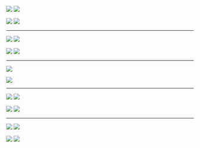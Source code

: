 
![](https://data.volution.ro/ciprian/f8ae5c63a7cccce956f5a634a79a293e/plots/jhu/europe-medium/png/absolute--confirmed--lines.png)
![](https://data.volution.ro/ciprian/f8ae5c63a7cccce956f5a634a79a293e/plots/jhu/europe-medium/png/absolute--deaths--lines.png)

![](https://data.volution.ro/ciprian/f8ae5c63a7cccce956f5a634a79a293e/plots/jhu/europe-medium/png/absolute--confirmed--heatmap.png)
![](https://data.volution.ro/ciprian/f8ae5c63a7cccce956f5a634a79a293e/plots/jhu/europe-medium/png/absolute--deaths--heatmap.png)

----

![](https://data.volution.ro/ciprian/f8ae5c63a7cccce956f5a634a79a293e/plots/jhu/europe-medium/png/peakpct--confirmed--lines.png)
![](https://data.volution.ro/ciprian/f8ae5c63a7cccce956f5a634a79a293e/plots/jhu/europe-medium/png/peakpct--deaths--lines.png)

![](https://data.volution.ro/ciprian/f8ae5c63a7cccce956f5a634a79a293e/plots/jhu/europe-medium/png/peakpct--confirmed--heatmap.png)
![](https://data.volution.ro/ciprian/f8ae5c63a7cccce956f5a634a79a293e/plots/jhu/europe-medium/png/peakpct--deaths--heatmap.png)

----

![](https://data.volution.ro/ciprian/f8ae5c63a7cccce956f5a634a79a293e/plots/jhu/europe-medium/png/relative--deaths--lines.png)

![](https://data.volution.ro/ciprian/f8ae5c63a7cccce956f5a634a79a293e/plots/jhu/europe-medium/png/relative--deaths--heatmap.png)

----

![](https://data.volution.ro/ciprian/f8ae5c63a7cccce956f5a634a79a293e/plots/jhu/europe-medium/png/absolute_pop100k--confirmed--lines.png)
![](https://data.volution.ro/ciprian/f8ae5c63a7cccce956f5a634a79a293e/plots/jhu/europe-medium/png/absolute_pop100k--deaths--lines.png)

![](https://data.volution.ro/ciprian/f8ae5c63a7cccce956f5a634a79a293e/plots/jhu/europe-medium/png/absolute_pop100k--confirmed--heatmap.png)
![](https://data.volution.ro/ciprian/f8ae5c63a7cccce956f5a634a79a293e/plots/jhu/europe-medium/png/absolute_pop100k--deaths--heatmap.png)

----

![](https://data.volution.ro/ciprian/f8ae5c63a7cccce956f5a634a79a293e/plots/jhu/europe-medium/png/delta--confirmed--lines.png)
![](https://data.volution.ro/ciprian/f8ae5c63a7cccce956f5a634a79a293e/plots/jhu/europe-medium/png/delta--deaths--lines.png)

![](https://data.volution.ro/ciprian/f8ae5c63a7cccce956f5a634a79a293e/plots/jhu/europe-medium/png/delta--confirmed--heatmap.png)
![](https://data.volution.ro/ciprian/f8ae5c63a7cccce956f5a634a79a293e/plots/jhu/europe-medium/png/delta--deaths--heatmap.png)

